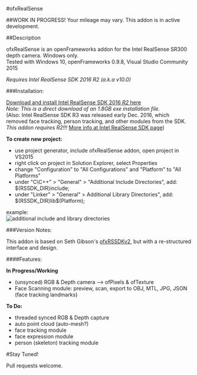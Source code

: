#ofxRealSense

##WORK IN PROGRESS! Your mileage may vary. This addon is in active development.

##Description

ofxRealSense is an openFrameworks addon for the Intel RealSense SR300 depth camera.  Windows only.  
Tested with Windows 10, openFrameworks 0.9.8, Visual Studio Community 2015  

*Requires Intel RealSense SDK 2016 R2 (a.k.a v10.0)*

###Installation:

[Download and install Intel RealSense SDK 2016 *R2* here](http://registrationcenter-download.intel.com/akdlm/irc_nas/vcp/9078/intel_rs_sdk_offline_package_10.0.26.0396.exe)  
_Note: This is a direct download of an 1.8GB exe installation file._  
(Also: Intel RealSense SDK R3 was released early Dec. 2016, which removed face tracking, person tracking, and other modules from the SDK.  *This addon requires R2!!!*  [More info at Intel RealSense SDK page](https://software.intel.com/en-us/intel-realsense-sdk))

__To create new project:__

* use project generator, include ofxRealSense addon, open project in VS2015
* right click on project in Solution Explorer, select Properties
* change "Configuration" to "All Configurations" and "Platform" to "All Platforms"
* under "C\C++" > "General" > "Additional Include Directories", add:  
$(RSSDK_DIR)include;
* under "Linker" > "General" > Additional Library Directories", add:  
$(RSSDK_DIR)lib\$(Platform);

example:  
![additional include and library directories](https://raw.githubusercontent.com/tyhenry/ofxRealSense/master/readme_addDirs.png)


###Version Notes:

This addon is based on Seth Gibson's [ofxRSSDKv2](https://github.com/tyhenry/ofxRSSDKv2), but with a re-structured interface and design.

####Features:

__In Progress/Working__

* (unsynced) RGB & Depth camera --> ofPixels & ofTexture
* Face Scanning module: preview, scan, export to OBJ, MTL, JPG, JSON (face tracking landmarks)

__To Do:__

* threaded synced RGB & Depth capture
* auto point cloud (auto-mesh?)
* face tracking module
* face expression module
* person (skeleton) tracking module

#Stay Tuned!

Pull requests welcome.


